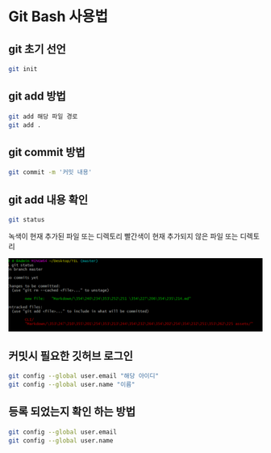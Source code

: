 # Git Bash 사용법

## git 초기 선언

```bash
git init
```



## git add 방법

```bash
git add 해당 파일 경로
git add .
```



## git commit 방법

``` bash
git commit -m '커밋 내용'
```



## git add 내용 확인

```bash
git status
```

녹색이 현재 추가된 파일 또는 디렉토리
빨간색이 현재 추가되지 않은 파일 또는 디렉토리

![gitStatus](.\assets\gitStatus.PNG)

## 커밋시 필요한 깃허브 로그인

```bash
git config --global user.email "해당 아이디"
git config --global user.name "이름"
```



## 등록 되었는지 확인 하는 방법

```bash
git config --global user.email
git config --global user.name
```

